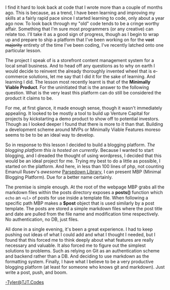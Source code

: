 I find it hard to look back at code that I wrote more than a couple of months ago. This is because, as a trend, I have been learning and improving my skills at a fairly rapid pace since I started learning to code, only about a year ago now. To look back through my "old" code tends to be a cringe worthy affair. Something that I'm sure most programmers (or any creative) can relate too. I'll take it as a good sign of progress, though as I begin to wrap up and prepare to ship a platform that I've been working on for the ~~vast majority~~ entirety of the time I've been coding, I've recently latched onto one particular lesson.

The project I speak of is a storefront content management system for a local small business. And to head off any questions as to why on earth I would decide to reinvent the already thoroughly invented wheel that is e-commerce solutions, let me say that I did it for the sake of learning. And learning I did. The lesson most recently learnt is that of the **Minimally Viable Product**. For the uninitiated that is the answer to the following question. What is the very least this platform can do still be considered the product it claims to be.

For me, at first glance, it made enough sense, though it wasn't immediately appealing. It looked to be mostly a tool to build up Venture Capital for projects by kickstarting a demo product to show off to potential investors. Though as I looked deeper I found that there is more to it than that. Building a development scheme around MVPs or Minimally Viable Features moreso seems to be to be an ideal way to develop.

So in response to this lesson I decided to build a blogging platform. _The blogging platform this is hosted on currently_. Because I wanted to start blogging, and I dreaded the thought of using wordpress, I decided that this would be an ideal project for me. Trying my best to do a little as possible, I started on the platform. And here, in less than 100 lines of php, not counting Emanuil Rusev's _awesome_ [Parsedown Library](http://parsedown.org), I can present MBP (Minimal Blogging Platform). Due for a better name certainly.

The premise is simple enough. At the root of the webpage MBP grabs all the markdown files within the posts directory exposes a **posts()** function which `echo` an `<ul>` of posts for use inside a template file. When following a specific path MBP makes a **$post** object that is used similarly by a post template. The posts are stored a simple markdown files where the post title and date are pulled from the file name and modification time respectively. No authentication, no DB, just files.

All done in a single evening, it's been a great experience. I had to keep pushing out ideas of what I could add and what I thought I needed, but I found that this forced me to think deeply about what features are really necessary and valuable. It also forced me to figure out the simplest solutions to problems. Such as relying on Git as an authentication scheme and backend rather than a DB. And deciding to use markdown as the formatting system. Finally, I have what I believe to be a very productive blogging platform (at least for someone who knows git and markdown). Just write a post, push, and boom.

-Tyler@TJT.Codes
